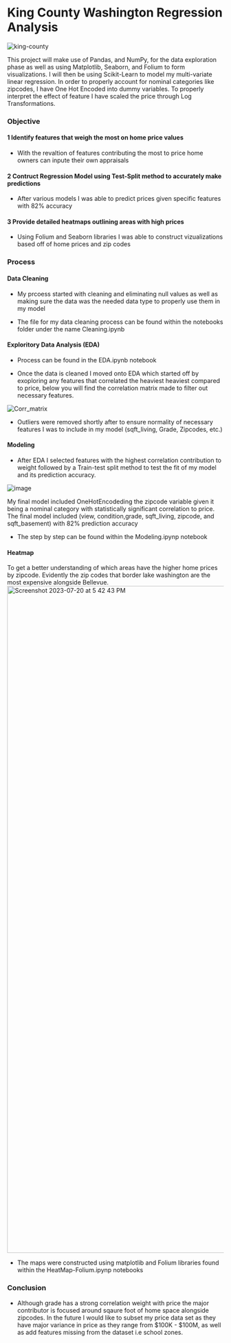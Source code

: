 # King County Washington Regression Analysis
![king-county](https://user-images.githubusercontent.com/117116368/206738892-c48bca07-f8da-4d08-81bf-e3e2c7971d56.jpeg)


This project will make use of Pandas, and NumPy, for the data exploration phase as well as using Matplotlib, Seaborn, and Folium to form visualizations. I will then be using Scikit-Learn to model my multi-variate linear regression. In order to properly account for nominal categories like zipcodes, I have One Hot Encoded into dummy variables. To properly interpret the effect of feature I have scaled the price through Log Transformations.


### Objective
#### 1 Identify features that weigh the most on home price values

* With the revaltion of features contributing the most to price home owners can inpute their own appraisals 

#### 2 Contruct Regression Model using Test-Split method to accurately make predictions

* After various models I was able to predict prices given specific features with 82% accuracy 

#### 3 Provide detailed heatmaps outlining areas with high prices

* Using Folium and Seaborn libraries I was able to construct vizualizations based off of home prices and zip codes


### Process

#### Data Cleaning

* My prcoess started with cleaning and eliminating null values as well as making sure the data was the needed data type to properly use them in my model

* The file for my data cleaning process can be found within the notebooks folder under the name Cleaning.ipynb

#### Exploritory Data Analysis (EDA)

* Process can be found in the EDA.ipynb notebook

* Once the data is cleaned I moved onto EDA which started off by exoploring  any features that correlated the heaviest heaviest compared to price, below you will find the correlation matrix made to filter out necessary features. 

![Corr_matrix](https://user-images.githubusercontent.com/117116368/206742519-6d385137-752f-446b-9e3c-794c3f104306.png)

* Outliers were removed shortly after to ensure normality of necessary features I was to include in my model (sqft_living, Grade, Zipcodes, etc.)

#### Modeling 

* After EDA I selected features with the highest correlation contribution to weight followed by a  Train-test split method to test the fit of my model and its prediction accuracy.


![image](https://user-images.githubusercontent.com/117116368/206789607-9b48ff6f-d753-4fcf-b348-794059245553.png)

My final model included OneHotEncodeding the zipcode variable given it being a nominal category with statistically significant correlation to price. The final model included (view, condition,grade, sqft_living, zipcode, and sqft_basement) with 82% prediction accuracy 

* The step by step can be found within the Modeling.ipynp notebook

#### Heatmap
To get a better understanding of which areas have the higher home prices by zipcode. Evidently the zip codes that border lake washington are the most expensive alongside Bellevue.
<img width="1552" alt="Screenshot 2023-07-20 at 5 42 43 PM" src="https://github.com/CarlosGG18/King-County-Washington-Regression-Analysis/assets/117116368/c9378161-3d4b-4bb6-86b8-9ce34c1eabf5">

* The maps were constructed using matplotlib and Folium libraries found within the HeatMap-Folium.ipynp notebooks

### Conclusion

* Although grade has a strong correlation weight with price the major contributor is focused around sqaure foot of home space alongside zipcodes. In the future I would like to subset my price data set as they have major variance in price as they range from $100K - $100M, as well as add features missing from the dataset i.e school zones. 
